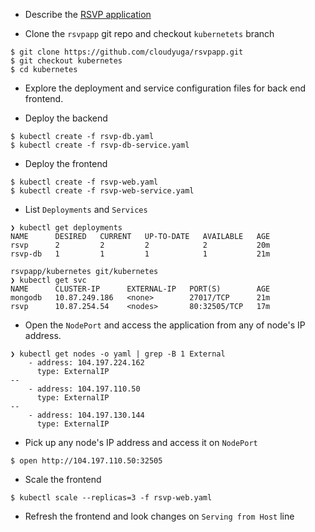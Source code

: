 
- Describe the [RSVP application](https://cloudyuga.gitbooks.io/container-orchestration/content/rsvp.html)

- Clone the `rsvpapp` git repo and checkout `kubernetets` branch
```
$ git clone https://github.com/cloudyuga/rsvpapp.git
$ git checkout kubernetes
$ cd kubernetes
```
- Explore the deployment and service configuration files for back end frontend.

- Deploy the backend
```
$ kubectl create -f rsvp-db.yaml
$ kubectl create -f rsvp-db-service.yaml
```

- Deploy the frontend
```
$ kubectl create -f rsvp-web.yaml
$ kubectl create -f rsvp-web-service.yaml
 ```

- List `Deployments` and `Services`
```
❯ kubectl get deployments
NAME      DESIRED   CURRENT   UP-TO-DATE   AVAILABLE   AGE
rsvp      2         2         2            2           20m
rsvp-db   1         1         1            1           21m

rsvpapp/kubernetes git/kubernetes
❯ kubectl get svc
NAME      CLUSTER-IP      EXTERNAL-IP   PORT(S)        AGE
mongodb   10.87.249.186   <none>        27017/TCP      21m
rsvp      10.87.254.54    <nodes>       80:32505/TCP   17m
```

 - Open the `NodePort` and access the application from any of node's IP address.
```
❯ kubectl get nodes -o yaml | grep -B 1 External
    - address: 104.197.224.162
      type: ExternalIP
--
    - address: 104.197.110.50
      type: ExternalIP
--
    - address: 104.197.130.144
      type: ExternalIP
```

- Pick up any node's IP address and access it on `NodePort`
```
$ open http://104.197.110.50:32505
```

- Scale the frontend
```
$ kubectl scale --replicas=3 -f rsvp-web.yaml
```

- Refresh the frontend and look changes on `Serving from Host` line
